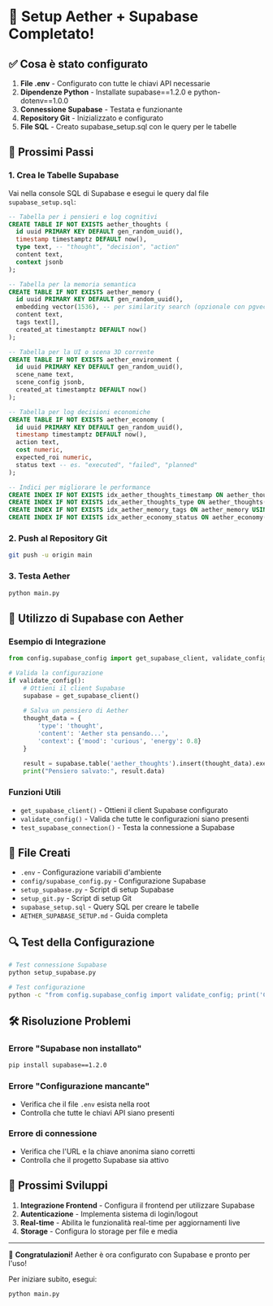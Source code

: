 # 🎉 Setup Aether + Supabase Completato!

## ✅ Cosa è stato configurato

1. **File .env** - Configurato con tutte le chiavi API necessarie
2. **Dipendenze Python** - Installate supabase==1.2.0 e python-dotenv==1.0.0
3. **Connessione Supabase** - Testata e funzionante
4. **Repository Git** - Inizializzato e configurato
5. **File SQL** - Creato supabase_setup.sql con le query per le tabelle

## 🚀 Prossimi Passi

### 1. Crea le Tabelle Supabase

Vai nella console SQL di Supabase e esegui le query dal file `supabase_setup.sql`:

```sql
-- Tabella per i pensieri e log cognitivi
CREATE TABLE IF NOT EXISTS aether_thoughts (
  id uuid PRIMARY KEY DEFAULT gen_random_uuid(),
  timestamp timestamptz DEFAULT now(),
  type text, -- "thought", "decision", "action"
  content text,
  context jsonb
);

-- Tabella per la memoria semantica
CREATE TABLE IF NOT EXISTS aether_memory (
  id uuid PRIMARY KEY DEFAULT gen_random_uuid(),
  embedding vector(1536), -- per similarity search (opzionale con pgvector)
  content text,
  tags text[],
  created_at timestamptz DEFAULT now()
);

-- Tabella per la UI o scena 3D corrente
CREATE TABLE IF NOT EXISTS aether_environment (
  id uuid PRIMARY KEY DEFAULT gen_random_uuid(),
  scene_name text,
  scene_config jsonb,
  created_at timestamptz DEFAULT now()
);

-- Tabella per log decisioni economiche
CREATE TABLE IF NOT EXISTS aether_economy (
  id uuid PRIMARY KEY DEFAULT gen_random_uuid(),
  timestamp timestamptz DEFAULT now(),
  action text,
  cost numeric,
  expected_roi numeric,
  status text -- es. "executed", "failed", "planned"
);

-- Indici per migliorare le performance
CREATE INDEX IF NOT EXISTS idx_aether_thoughts_timestamp ON aether_thoughts(timestamp);
CREATE INDEX IF NOT EXISTS idx_aether_thoughts_type ON aether_thoughts(type);
CREATE INDEX IF NOT EXISTS idx_aether_memory_tags ON aether_memory USING GIN(tags);
CREATE INDEX IF NOT EXISTS idx_aether_economy_status ON aether_economy(status);
```

### 2. Push al Repository Git

```bash
git push -u origin main
```

### 3. Testa Aether

```bash
python main.py
```

## 🔧 Utilizzo di Supabase con Aether

### Esempio di Integrazione

```python
from config.supabase_config import get_supabase_client, validate_config

# Valida la configurazione
if validate_config():
    # Ottieni il client Supabase
    supabase = get_supabase_client()
    
    # Salva un pensiero di Aether
    thought_data = {
        'type': 'thought',
        'content': 'Aether sta pensando...',
        'context': {'mood': 'curious', 'energy': 0.8}
    }
    
    result = supabase.table('aether_thoughts').insert(thought_data).execute()
    print("Pensiero salvato:", result.data)
```

### Funzioni Utili

- `get_supabase_client()` - Ottieni il client Supabase configurato
- `validate_config()` - Valida che tutte le configurazioni siano presenti
- `test_supabase_connection()` - Testa la connessione a Supabase

## 📁 File Creati

- `.env` - Configurazione variabili d'ambiente
- `config/supabase_config.py` - Configurazione Supabase
- `setup_supabase.py` - Script di setup Supabase
- `setup_git.py` - Script di setup Git
- `supabase_setup.sql` - Query SQL per creare le tabelle
- `AETHER_SUPABASE_SETUP.md` - Guida completa

## 🔍 Test della Configurazione

```bash
# Test connessione Supabase
python setup_supabase.py

# Test configurazione
python -c "from config.supabase_config import validate_config; print('Config OK' if validate_config() else 'Config Error')"
```

## 🛠️ Risoluzione Problemi

### Errore "Supabase non installato"
```bash
pip install supabase==1.2.0
```

### Errore "Configurazione mancante"
- Verifica che il file `.env` esista nella root
- Controlla che tutte le chiavi API siano presenti

### Errore di connessione
- Verifica che l'URL e la chiave anonima siano corretti
- Controlla che il progetto Supabase sia attivo

## 🎯 Prossimi Sviluppi

1. **Integrazione Frontend** - Configura il frontend per utilizzare Supabase
2. **Autenticazione** - Implementa sistema di login/logout
3. **Real-time** - Abilita le funzionalità real-time per aggiornamenti live
4. **Storage** - Configura lo storage per file e media

---

🎉 **Congratulazioni!** Aether è ora configurato con Supabase e pronto per l'uso!

Per iniziare subito, esegui:
```bash
python main.py
``` 